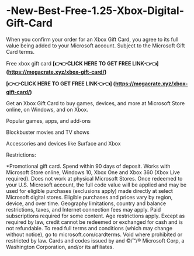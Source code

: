 # -New-Best-Free-1.25-Xbox-Digital-Gift-Card
When you confirm your order for an Xbox Gift Card, you agree to its full value being added to your Microsoft account. Subject to the Microsoft Gift Card terms.

Free xbox gift card
**[👉👉CLICK HERE TO GET FREE LINK👈👈]  (https://megacrate.xyz/xbox-gift-card/)**

**[👉👉CLICK HERE TO GET FREE LINK👈👈]  (https://megacrate.xyz/xbox-gift-card/)**

Get an Xbox Gift Card to buy games, devices, and more at Microsoft Store online, on Windows, and on Xbox.

Popular games, apps, and add-ons

Blockbuster movies and TV shows

Accessories and devices like Surface and Xbox

Restrictions:

*Promotional gift card. Spend within 90 days of deposit. Works with Microsoft Store online, Windows 10, Xbox One and Xbox 360 (Xbox Live required). Does not work at physical Microsoft Stores. Once redeemed to your U.S. Microsoft account, the full code value will be applied and may be used for eligible purchases (exclusions apply) made directly at select Microsoft digital stores. Eligible purchases and prices vary by region, device, and over time. Geography limitations, country and balance restrictions, taxes, and Internet connection fees may apply. Paid subscriptions required for some content. Age restrictions apply. Except as required by law, credit cannot be redeemed or exchanged for cash and is not refundable. To read full terms and conditions (which may change without notice), go to microsoft.com/cardterms. Void where prohibited or restricted by law. Cards and codes issued by and ©/™/® Microsoft Corp, a Washington Corporation, and/or its affiliates.
